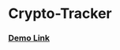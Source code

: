 <h1>Crypto-Tracker</h1>

<h3><a href="https://crypto-tracker-yash-ambekar.netlify.app/" target="_blank" rel="noopener noreferrer">Demo Link</a></h3>
